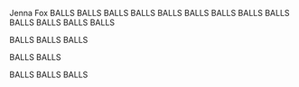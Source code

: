 Jenna Fox
BALLS
BALLS
BALLS
BALLS
BALLS
BALLS
BALLS
BALLS
BALLS
BALLS
BALLS
BALLS
BALLS

BALLS
BALLS
BALLS

BALLS
BALLS

BALLS
BALLS
BALLS
